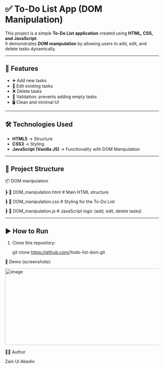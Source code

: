 # ✅ To-Do List App (DOM Manipulation)

This project is a simple **To-Do List application** created using **HTML, CSS, and JavaScript**.  
It demonstrates **DOM manipulation** by allowing users to add, edit, and delete tasks dynamically.

---

## 🚀 Features
- ➕ Add new tasks  
- 📝 Edit existing tasks  
- ❌ Delete tasks  
- 🚨 Validation: prevents adding empty tasks  
- 🖥️ Clean and minimal UI  

---

## 🛠️ Technologies Used
- **HTML5** → Structure  
- **CSS3** → Styling  
- **JavaScript (Vanilla JS)** → Functionality with DOM Manipulation  

---

## 📂 Project Structure

📦 DOM manipulation

┣ 📜 DOM_manipulation.html # Main HTML structure

┣ 📜 DOM_manipulation.css # Styling for the To-Do List

┣ 📜 DOM_manipulation.js # JavaScript logic (add, edit, delete tasks)

---

## ▶️ How to Run
1. Clone this repository:
   
   git clone https://github.com/<your-username>/todo-list-dom.git


📸 Demo (screenshots):

<img width="666" height="251" alt="image" src="https://github.com/user-attachments/assets/f07b9085-1a9e-433e-86de-d7b1d65c1512" />


👨‍💻 Author

Zain Ul Abedin
